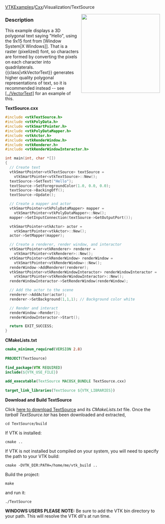 [VTKExamples](/home/)/[Cxx](/Cxx)/Visualization/TextSource

<img align="right" src="https://github.com/lorensen/VTKExamples/blob/gh-pages/Testing/Baseline/Visualization/TestTextSource.png?raw=true" width="256" />

### Description
This example displays a 3D polygonal text saying "Hello", using the 9x15 font from [Window System|X Windows]]. That is a raster (pixelized) font, so characters are formed by converting the pixels on each character into quadrilaterals. {{class|vtkVectorText}} generates higher quality polygonal representations of text, so it is recommended instead -- see [[../VectorText]]([wikipedia:X) for an example of this.

**TextSource.cxx**
```c++
#include <vtkTextSource.h>
#include <vtkPolyData.h>
#include <vtkSmartPointer.h>
#include <vtkPolyDataMapper.h>
#include <vtkActor.h>
#include <vtkRenderWindow.h>
#include <vtkRenderer.h>
#include <vtkRenderWindowInteractor.h>

int main(int, char *[])
{
  // Create text
  vtkSmartPointer<vtkTextSource> textSource = 
    vtkSmartPointer<vtkTextSource>::New();
  textSource->SetText("Hello");
  textSource->SetForegroundColor(1.0, 0.0, 0.0);
  textSource->BackingOff();
  textSource->Update();

  // Create a mapper and actor
  vtkSmartPointer<vtkPolyDataMapper> mapper = 
    vtkSmartPointer<vtkPolyDataMapper>::New();
  mapper->SetInputConnection(textSource->GetOutputPort());

  vtkSmartPointer<vtkActor> actor = 
    vtkSmartPointer<vtkActor>::New();
  actor->SetMapper(mapper);

  // Create a renderer, render window, and interactor
  vtkSmartPointer<vtkRenderer> renderer = 
    vtkSmartPointer<vtkRenderer>::New();
  vtkSmartPointer<vtkRenderWindow> renderWindow = 
    vtkSmartPointer<vtkRenderWindow>::New();
  renderWindow->AddRenderer(renderer);
  vtkSmartPointer<vtkRenderWindowInteractor> renderWindowInteractor = 
    vtkSmartPointer<vtkRenderWindowInteractor>::New();
  renderWindowInteractor->SetRenderWindow(renderWindow);

  // Add the actor to the scene
  renderer->AddActor(actor);
  renderer->SetBackground(1,1,1); // Background color white

  // Render and interact
  renderWindow->Render();
  renderWindowInteractor->Start();

  return EXIT_SUCCESS;
}
```
**CMakeLists.txt**
```cmake
cmake_minimum_required(VERSION 2.8)
 
PROJECT(TextSource)
 
find_package(VTK REQUIRED)
include(${VTK_USE_FILE})
 
add_executable(TextSource MACOSX_BUNDLE TextSource.cxx)
 
target_link_libraries(TextSource ${VTK_LIBRARIES})
```

**Download and Build TextSource**

Click [here to download TextSource](https://github.com/lorensen/VTKWikiExamplesTarballs/raw/master/TextSource.tar) and its *CMakeLists.txt* file.
Once the *tarball TextSource.tar* has been downloaded and extracted,
```
cd TextSource/build 
```
If VTK is installed:
```
cmake ..
```
If VTK is not installed but compiled on your system, you will need to specify the path to your VTK build:
```
cmake -DVTK_DIR:PATH=/home/me/vtk_build ..
```
Build the project:
```
make
```
and run it:
```
./TextSource
```
**WINDOWS USERS PLEASE NOTE:** Be sure to add the VTK bin directory to your path. This will resolve the VTK dll's at run time.

